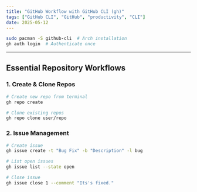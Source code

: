 ```yaml
---
title: "GitHub Workflow with GitHub CLI (gh)"
tags: ["GitHub CLI", "GitHub", "productivity", "CLI"]
date: 2025-05-12
---
```


```bash
sudo pacman -S github-cli  # Arch installation
gh auth login  # Authenticate once
```

---

## **Essential Repository Workflows**

### 1. Create & Clone Repos
```bash
# Create new repo from terminal
gh repo create

# Clone existing repos
gh repo clone user/repo
```

### 2. Issue Management
```bash
# Create issue
gh issue create -t "Bug Fix" -b "Description" -l bug

# List open issues
gh issue list --state open

# Close issue
gh issue close 1 --comment "Its's fixed."
```
